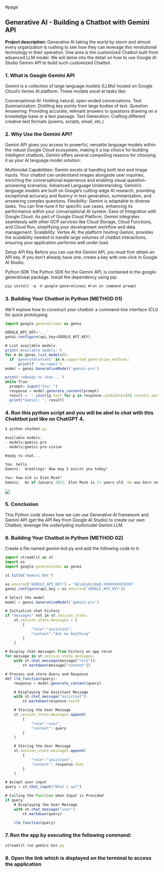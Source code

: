 
#page 
## Generative AI - Building a Chatbot with Gemini API

**Project description:** 
Generative AI taking the world by storm and almost every organization is rushing to see how they can leverage this revolutional technology in their operation. One area is the customized Chatbot built from advanced LLM model. We will delve into the detail on how to use Google AI Studio Gemini API to build such customized Chatbot. 

### 1. What is Google Gemini API

Gemini is a collection of large language models (LLMs) hosted on Google Cloud’s Vertex AI platform. These models excel at tasks like:

Conversational AI: Holding natural, open-ended conversations.
Text Summarization: Distilling key points from large bodies of text.
Question Answering: Providing accurate, relevant answers to questions drawing on a knowledge base or a text passage.
Text Generation: Crafting different creative text formats (poems, scripts, email, etc.)

### 2. Why Use the Gemini API?
Gemini API gives you access to powerful, versatile language models within the robust Google Cloud ecosystem, making it a top choice for building intelligent chatbots. Gemini offers several compelling reasons for choosing it as your AI language model solution:

Multimodal Capabilities: Gemini excels at handling both text and image inputs. Your chatbot can understand images alongside user inquiries, enriching the conversational experience and enabling visual question-answering scenarios.
Advanced Language Understanding: Gemini’s language models are built on Google’s cutting-edge AI research, providing exceptional accuracy and fluency in text generation, summarization, and answering complex questions.
Flexibility: Gemini is adaptable to diverse tasks. You can fine-tune it for specific use cases, enhancing its performance within your conversational AI system.
Ease of Integration with Google Cloud: As part of Google Cloud Platform, Gemini integrates seamlessly with other GCP services like Cloud Storage, Cloud Functions, and Cloud Run, simplifying your development workflow and data management.
Scalability: Vertex AI, the platform hosting Gemini, provides the scalability needed to handle large volumes of chatbot interactions, ensuring your application performs well under load.

Setup
API Key
Before you can use the Gemini API, you must first obtain an API key. If you don’t already have one, create a key with one click in Google AI Studio.

Python SDK
The Python SDK for the Gemini API, is contained in the google-generativeai package. Install the dependency using pip:

```javascript
pip install -q -U google-generativeai #run on command prompt
```

### 3. Building Your Chatbot in Python (METHOD 01)
We’ll explore how to construct your chatbot: a command-line interface (CLI) for quick prototyping

```javascript
import google.generativeai as genai

GOOGLE_API_KEY='...'
genai.configure(api_key=GOOGLE_API_KEY)

# List available models.
print('Available models:')
for m in genai.list_models():
  if 'generateContent' in m.supported_generation_methods:
      print(f'- {m.name}')
model = genai.GenerativeModel('gemini-pro')

print('\nReady to chat...')
while True:
  prompt= input("You: ")
  response = model.generate_content(prompt)
  result = ''.join([p.text for p in response.candidates[0].content.parts])
  print("Gemini: ", result)
```

### 4. Run this python script and you will be abel to chat with this Chabtbot just like on ChatGPT 4.

```javascript
$ python chatbot.py 

Available models:
- models/gemini-pro
- models/gemini-pro-vision

Ready to chat...

You: hello
Gemini:  Greetings! How may I assist you today?

You: how old is Elon Musk?
Gemini:  As of January 2023, Elon Musk is 51 years old. He was born on June 28, 1971 in Pretoria, South Africa.
```

<img src="images/dummy_thumbnail.jpg?raw=true"/>

### 5. Conclusion

This Python code shows how we can use Generative AI framework and Gemini API (get the API Key from Google AI Studio) to create our own Chatbot, leverage the underlyding multimodel Gemini LLM.  

### 6. Building Your Chatbot in Python (METHOD 02)
Create a file named gemini-bot.py and add the following code to it.

```javascript
import streamlit as st
import os
import google.generativeai as genai

st.title("Gemini Bot")

os.environ['GOOGLE_API_KEY'] = "AIzaSyAjsDpD-XXXXXXXXXXXXX"
genai.configure(api_key = os.environ['GOOGLE_API_KEY'])

# Select the model
model = genai.GenerativeModel('gemini-pro')

# Initialize chat history
if "messages" not in st.session_state:
    st.session_state.messages = [
        {
            "role":"assistant",
            "content":"Ask me Anything"
        }
    ]

# Display chat messages from history on app rerun
for message in st.session_state.messages:
    with st.chat_message(message["role"]):
        st.markdown(message["content"])

# Process and store Query and Response
def llm_function(query):
    response = model.generate_content(query)

    # Displaying the Assistant Message
    with st.chat_message("assistant"):
        st.markdown(response.text)

    # Storing the User Message
    st.session_state.messages.append(
        {
            "role":"user",
            "content": query
        }
    )

    # Storing the User Message
    st.session_state.messages.append(
        {
            "role":"assistant",
            "content": response.text
        }
    )

# Accept user input
query = st.chat_input("What's up?")

# Calling the Function when Input is Provided
if query:
    # Displaying the User Message
    with st.chat_message("user"):
        st.markdown(query)

    llm_function(query)
```

### 7. Run the app by executing the following command: 
```javascript
streamlit run gemini-bot.py
```

### 8. Open the link which is displayed on the terminal to access the application
